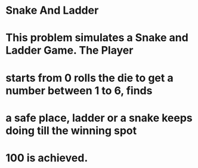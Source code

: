 # Snake And Ladder
# This problem simulates a Snake and Ladder Game. The Player
# starts from 0 rolls the die to get a number between 1 to 6, finds
# a safe place, ladder or a snake keeps doing till the winning spot
# 100 is achieved.
